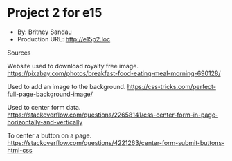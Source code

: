 # Project 2 for e15
+ By: Britney Sandau
+ Production URL: <http://e15p2.loc>

Sources

Website used to download royalty free image.
https://pixabay.com/photos/breakfast-food-eating-meal-morning-690128/

Used to add an image to the background.
https://css-tricks.com/perfect-full-page-background-image/

Used to center form data.
https://stackoverflow.com/questions/22658141/css-center-form-in-page-horizontally-and-vertically

To center a button on a page. 
https://stackoverflow.com/questions/4221263/center-form-submit-buttons-html-css